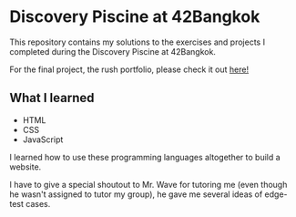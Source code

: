 # Discovery Piscine at 42Bangkok

This repository contains my solutions to the exercises and projects I completed during the Discovery Piscine at 42Bangkok.

For the final project, the rush portfolio, please check it out [here!](https://github.com/kcp2p/discovery_piscine-rush)

## What I learned

- HTML
- CSS
- JavaScript

I learned how to use these programming languages altogether to build a website.

I have to give a special shoutout to Mr. Wave for tutoring me (even though he wasn't assigned to tutor my group), he gave me several ideas of edge-test cases.

